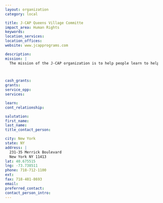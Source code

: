 ```yaml
---
layout: organization
category: local

title: J-CAP Queens Village Committe
impact_area: Human Rights
keywords: 
location_services: 
location_offices: 
website: www.jcapprograms.com

description: 
mission: |
  The mission of the J-CAP organization is to help people learn to help themselves. J-CAP’s Therapeutic Community (TC)* is designed to reach and direct people toward recovery through dynamic personal growth and social interaction. All participants in our TC are welcomed into a supportive residential environment with respect and shown responsible concern regardless of their gender, race, political ideas, religious beliefs, or medical, physical or mental disabilities. We are mindful of the past yet focused on the future.

  

cash_grants: 
grants: 
service_opp: 
services: 

learn: 
cont_relationship: 

salutation: 
first_name: 
last_name: 
title_contact_person: 

city: New York
state: NY
address: |
  231-35 Merrick Boulevard  
  New York NY 11413
lat: 40.675515
lng: -73.738511
phone: 718-712-1100
ext: 
fax: 718-481-8693
email: 
preferred_contact: 
contact_person_intro: 
---
```

